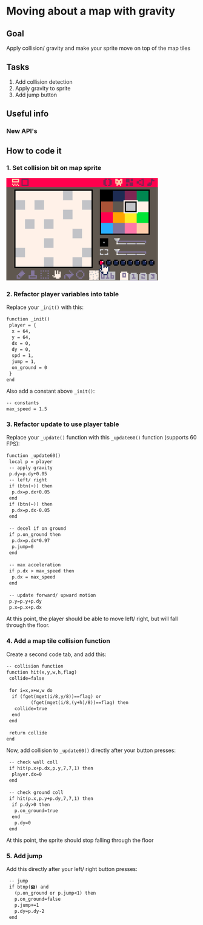 # Moving about a map with gravity
## Goal
Apply collision/ gravity and make your sprite move on top of the map tiles
## Tasks
1. Add collision detection
2. Apply gravity to sprite
3. Add jump button
## Useful info
### New API's

## How to code it
### 1. Set collision bit on map sprite
<img src="./assets/collision-bit.png" width="400"/>

### 2. Refactor player variables into table
Replace your `_init()` with this:
```
function _init()
 player = {
  x = 64,
  y = 64,
  dx = 0,
  dy = 0,
  spd = 1,
  jump = 1,
  on_ground = 0
 }
end
```
Also add a constant above `_init()`:
```
-- constants
max_speed = 1.5
```


### 3. Refactor update to use player table
Replace your `_update()` function with this `_update60()` function (supports 60 FPS):
```
function _update60()
 local p = player
 -- apply gravity
 p.dy=p.dy+0.05
 -- left/ right
 if (btn(➡️)) then
  p.dx=p.dx+0.05
 end
 if (btn(⬅️)) then
  p.dx=p.dx-0.05
 end

 -- decel if on ground
 if p.on_ground then
  p.dx=p.dx*0.97
  p.jump=0
 end

 -- max acceleration
 if p.dx > max_speed then
  p.dx = max_speed
 end

 -- update forward/ upward motion
 p.y=p.y+p.dy
 p.x=p.x+p.dx
```
At this point, the player should be able to move left/ right, but will fall through the floor.

### 4. Add a map tile collision function
Create a second code tab, and add this:
```
-- collision function
function hit(x,y,w,h,flag)
 collide=false

 for i=x,x+w,w do
  if (fget(mget(i/8,y/8))==flag) or
         (fget(mget(i/8,(y+h)/8))==flag) then
   collide=true
  end
 end

 return collide
end
```

Now, add collision to `_update60()` directly after your button presses:
```
 -- check wall coll
 if hit(p.x+p.dx,p.y,7,7,1) then
  player.dx=0
 end

 -- check ground coll
 if hit(p.x,p.y+p.dy,7,7,1) then
  if p.dy>0 then
   p.on_ground=true
  end
   p.dy=0
 end
```
At this point, the sprite should stop falling through the floor

### 5. Add jump
Add this directly after your left/ right button presses:
```
 -- jump
 if btnp(🅾️) and
   (p.on_ground or p.jump<1) then
   p.on_ground=false
   p.jump+=1
   p.dy=p.dy-2
 end
 ```